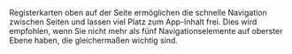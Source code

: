 ﻿Registerkarten oben auf der Seite ermöglichen die schnelle Navigation zwischen Seiten und lassen viel Platz zum App-Inhalt frei.
Dies wird empfohlen, wenn Sie nicht mehr als fünf Navigationselemente auf oberster Ebene haben, die gleichermaßen wichtig sind.